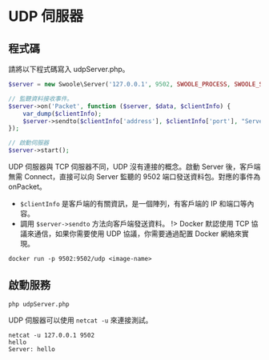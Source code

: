 # UDP 伺服器

## 程式碼

請將以下程式碼寫入 udpServer.php。

```php
$server = new Swoole\Server('127.0.0.1', 9502, SWOOLE_PROCESS, SWOOLE_SOCK_UDP);

// 監聽資料接收事件。
$server->on('Packet', function ($server, $data, $clientInfo) {
    var_dump($clientInfo);
    $server->sendto($clientInfo['address'], $clientInfo['port'], "Server：{$data}");
});

// 啟動伺服器
$server->start();
```

UDP 伺服器與 TCP 伺服器不同，UDP 沒有連接的概念。啟動 Server 後，客戶端無需 Connect，直接可以向 Server 監聽的 9502 端口發送資料包。對應的事件為 onPacket。

* `$clientInfo` 是客戶端的有關資訊，是一個陣列，有客戶端的 IP 和端口等內容。
* 調用 `$server->sendto` 方法向客戶端發送資料。
!> Docker 默認使用 TCP 協議來通信，如果你需要使用 UDP 協議，你需要通過配置 Docker 網絡來實現。  
```shell
docker run -p 9502:9502/udp <image-name>
```

## 啟動服務

```shell
php udpServer.php
```

UDP 伺服器可以使用 `netcat -u` 來連接測試。

```shell
netcat -u 127.0.0.1 9502
hello
Server: hello
```
